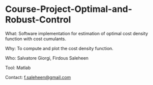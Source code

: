 # Course-Project-Optimal-and-Robust-Control
What: Software implementation for estimation of optimal cost density function with cost cumulants. 

Why: To compute and plot the cost density function. 

Who: Salvatore Giorgi, Firdous Saleheen

Tool: Matlab

Contact: f.saleheen@gmail.com
